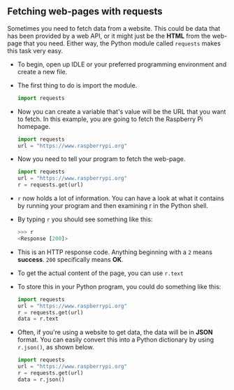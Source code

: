 ## Fetching web-pages with requests

Sometimes you need to fetch data from a website. This could be data that has been provided by a web API, or it might just be the **HTML** from the web-page that you need. Either way, the Python module called `requests` makes this task very easy.

- To begin, open up IDLE or your preferred programming environment and create a new file.

- The first thing to do is import the module.

	```python
	import requests
	```

- Now you can create a variable that's value will be the URL that you want to fetch. In this example, you are going to fetch the Raspberry Pi homepage.

	```python
	import requests
	url = "https://www.raspberrypi.org"
	```

- Now you need to tell your program to fetch the web-page.

	```python
	import requests
	url = "https://www.raspberrypi.org"
	r = requests.get(url)
	```

- `r` now holds a lot of information. You can have a look at what it contains by running your program and then examining r in the Python shell.

- By typing `r` you should see something like this:

	```python
	>>> r
	<Response [200]>
	```

- This is an HTTP response code. Anything beginning with a `2` means **success**. `200` specifically means **OK**. 

- To get the actual content of the page, you can use `r.text`

- To store this in your Python program, you could do something like this:

	```python
	import requests
	url = "https://www.raspberrypi.org"
	r = requests.get(url)
	data = r.text
	```

- Often, if you're using a website to get data, the data will be in **JSON** format. You can easily convert this into a Python dictionary by using `r.json()`, as shown below.

	```python
	import requests
	url = "https://www.raspberrypi.org"
	r = requests.get(url)
	data = r.json()
	```

